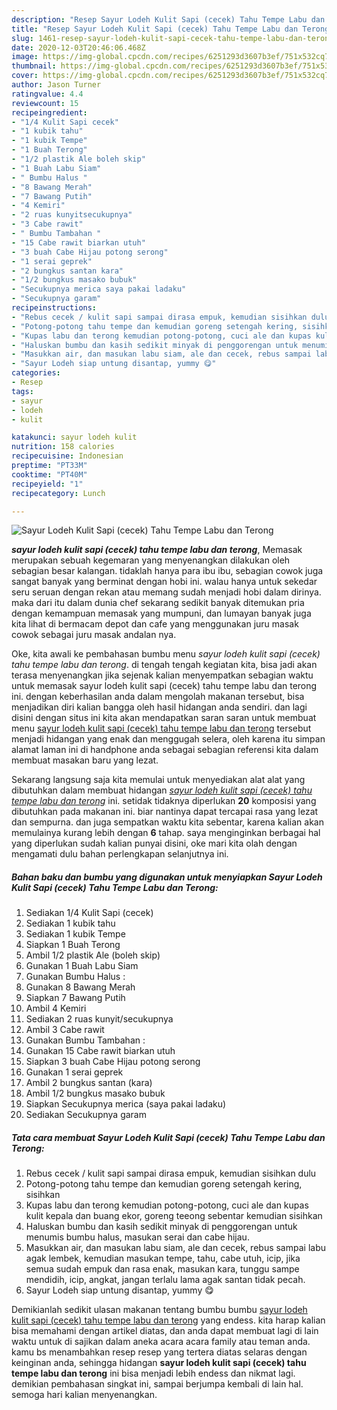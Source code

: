 ```yaml
---
description: "Resep Sayur Lodeh Kulit Sapi (cecek) Tahu Tempe Labu dan Terong yang Enak"
title: "Resep Sayur Lodeh Kulit Sapi (cecek) Tahu Tempe Labu dan Terong yang Enak"
slug: 1461-resep-sayur-lodeh-kulit-sapi-cecek-tahu-tempe-labu-dan-terong-yang-enak
date: 2020-12-03T20:46:06.468Z
image: https://img-global.cpcdn.com/recipes/6251293d3607b3ef/751x532cq70/sayur-lodeh-kulit-sapi-cecek-tahu-tempe-labu-dan-terong-foto-resep-utama.jpg
thumbnail: https://img-global.cpcdn.com/recipes/6251293d3607b3ef/751x532cq70/sayur-lodeh-kulit-sapi-cecek-tahu-tempe-labu-dan-terong-foto-resep-utama.jpg
cover: https://img-global.cpcdn.com/recipes/6251293d3607b3ef/751x532cq70/sayur-lodeh-kulit-sapi-cecek-tahu-tempe-labu-dan-terong-foto-resep-utama.jpg
author: Jason Turner
ratingvalue: 4.4
reviewcount: 15
recipeingredient:
- "1/4 Kulit Sapi cecek"
- "1 kubik tahu"
- "1 kubik Tempe"
- "1 Buah Terong"
- "1/2 plastik Ale boleh skip"
- "1 Buah Labu Siam"
- " Bumbu Halus "
- "8 Bawang Merah"
- "7 Bawang Putih"
- "4 Kemiri"
- "2 ruas kunyitsecukupnya"
- "3 Cabe rawit"
- " Bumbu Tambahan "
- "15 Cabe rawit biarkan utuh"
- "3 buah Cabe Hijau potong serong"
- "1 serai geprek"
- "2 bungkus santan kara"
- "1/2 bungkus masako bubuk"
- "Secukupnya merica saya pakai ladaku"
- "Secukupnya garam"
recipeinstructions:
- "Rebus cecek / kulit sapi sampai dirasa empuk, kemudian sisihkan dulu"
- "Potong-potong tahu tempe dan kemudian goreng setengah kering, sisihkan"
- "Kupas labu dan terong kemudian potong-potong, cuci ale dan kupas kulit kepala dan buang ekor, goreng teeong sebentar kemudian sisihkan"
- "Haluskan bumbu dan kasih sedikit minyak di penggorengan untuk menumis bumbu halus, masukan serai dan cabe hijau."
- "Masukkan air, dan masukan labu siam, ale dan cecek, rebus sampai labu agak lembek, kemudian masukan tempe, tahu, cabe utuh, icip, jika semua sudah empuk dan rasa enak, masukan kara, tunggu sampe mendidih, icip, angkat, jangan terlalu lama agak santan tidak pecah."
- "Sayur Lodeh siap untung disantap, yummy 😋"
categories:
- Resep
tags:
- sayur
- lodeh
- kulit

katakunci: sayur lodeh kulit 
nutrition: 158 calories
recipecuisine: Indonesian
preptime: "PT33M"
cooktime: "PT40M"
recipeyield: "1"
recipecategory: Lunch

---
```



![Sayur Lodeh Kulit Sapi (cecek) Tahu Tempe Labu dan Terong](https://img-global.cpcdn.com/recipes/6251293d3607b3ef/751x532cq70/sayur-lodeh-kulit-sapi-cecek-tahu-tempe-labu-dan-terong-foto-resep-utama.jpg)

<b><i>sayur lodeh kulit sapi (cecek) tahu tempe labu dan terong</i></b>, Memasak merupakan sebuah kegemaran yang menyenangkan dilakukan oleh sebagian besar kalangan. tidaklah hanya para ibu ibu, sebagian cowok juga sangat banyak yang berminat dengan hobi ini. walau hanya untuk sekedar seru seruan dengan rekan atau memang sudah menjadi hobi dalam dirinya. maka dari itu dalam dunia chef sekarang sedikit banyak ditemukan pria dengan kemampuan memasak yang mumpuni, dan lumayan banyak juga kita lihat di bermacam depot dan cafe yang menggunakan juru masak cowok sebagai juru masak andalan nya.

Oke, kita awali ke pembahasan bumbu menu <i>sayur lodeh kulit sapi (cecek) tahu tempe labu dan terong</i>. di tengah tengah kegiatan kita, bisa jadi akan terasa menyenangkan jika sejenak kalian menyempatkan sebagian waktu untuk memasak sayur lodeh kulit sapi (cecek) tahu tempe labu dan terong ini. dengan keberhasilan anda dalam mengolah makanan tersebut, bisa menjadikan diri kalian bangga oleh hasil hidangan anda sendiri. dan lagi disini dengan situs ini kita akan mendapatkan saran saran untuk membuat menu <u>sayur lodeh kulit sapi (cecek) tahu tempe labu dan terong</u> tersebut menjadi hidangan yang enak dan menggugah selera, oleh karena itu simpan alamat laman ini di handphone anda sebagai sebagian referensi kita dalam membuat masakan baru yang lezat.




Sekarang langsung saja kita memulai untuk menyediakan alat alat yang dibutuhkan dalam membuat hidangan <u><i>sayur lodeh kulit sapi (cecek) tahu tempe labu dan terong</i></u> ini. setidak tidaknya diperlukan <b>20</b> komposisi yang dibutuhkan pada makanan ini. biar nantinya dapat tercapai rasa yang lezat dan sempurna. dan juga sempatkan waktu kita sebentar, karena kalian akan memulainya kurang lebih dengan <b>6</b> tahap. saya menginginkan berbagai hal yang diperlukan sudah kalian punyai disini, oke mari kita olah dengan mengamati dulu bahan perlengkapan selanjutnya ini.

<!--inarticleads1-->

##### Bahan baku dan bumbu yang digunakan untuk menyiapkan Sayur Lodeh Kulit Sapi (cecek) Tahu Tempe Labu dan Terong:

1. Sediakan 1/4 Kulit Sapi (cecek)
1. Sediakan 1 kubik tahu
1. Sediakan 1 kubik Tempe
1. Siapkan 1 Buah Terong
1. Ambil 1/2 plastik Ale (boleh skip)
1. Gunakan 1 Buah Labu Siam
1. Gunakan  Bumbu Halus :
1. Gunakan 8 Bawang Merah
1. Siapkan 7 Bawang Putih
1. Ambil 4 Kemiri
1. Sediakan 2 ruas kunyit/secukupnya
1. Ambil 3 Cabe rawit
1. Gunakan  Bumbu Tambahan :
1. Gunakan 15 Cabe rawit biarkan utuh
1. Siapkan 3 buah Cabe Hijau potong serong
1. Gunakan 1 serai geprek
1. Ambil 2 bungkus santan (kara)
1. Ambil 1/2 bungkus masako bubuk
1. Siapkan Secukupnya merica (saya pakai ladaku)
1. Sediakan Secukupnya garam




<!--inarticleads2-->

##### Tata cara membuat Sayur Lodeh Kulit Sapi (cecek) Tahu Tempe Labu dan Terong:

1. Rebus cecek / kulit sapi sampai dirasa empuk, kemudian sisihkan dulu
1. Potong-potong tahu tempe dan kemudian goreng setengah kering, sisihkan
1. Kupas labu dan terong kemudian potong-potong, cuci ale dan kupas kulit kepala dan buang ekor, goreng teeong sebentar kemudian sisihkan
1. Haluskan bumbu dan kasih sedikit minyak di penggorengan untuk menumis bumbu halus, masukan serai dan cabe hijau.
1. Masukkan air, dan masukan labu siam, ale dan cecek, rebus sampai labu agak lembek, kemudian masukan tempe, tahu, cabe utuh, icip, jika semua sudah empuk dan rasa enak, masukan kara, tunggu sampe mendidih, icip, angkat, jangan terlalu lama agak santan tidak pecah.
1. Sayur Lodeh siap untung disantap, yummy 😋




Demikianlah sedikit ulasan makanan tentang bumbu bumbu <u>sayur lodeh kulit sapi (cecek) tahu tempe labu dan terong</u> yang endess. kita harap kalian bisa memahami dengan artikel diatas, dan anda dapat membuat lagi di lain waktu untuk di sajikan dalam aneka acara acara family atau teman anda. kamu bs menambahkan resep resep yang tertera diatas selaras dengan keinginan anda, sehingga hidangan <b>sayur lodeh kulit sapi (cecek) tahu tempe labu dan terong</b> ini bisa menjadi lebih endess dan nikmat lagi. demikian pembahasan singkat ini, sampai berjumpa kembali di lain hal. semoga hari kalian menyenangkan.
